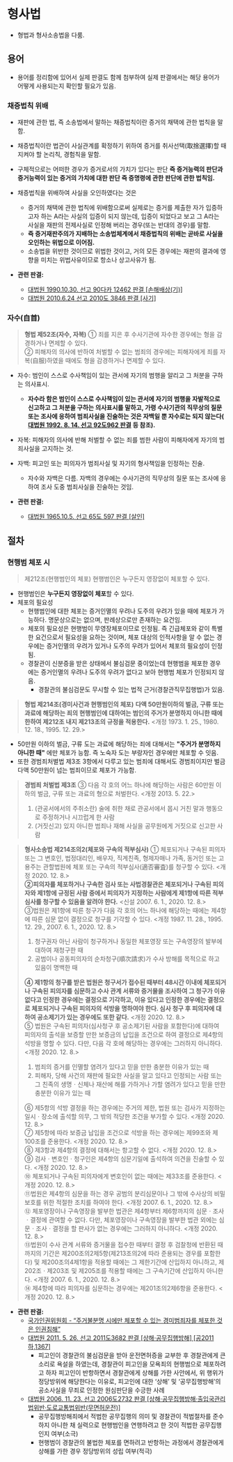 # 형사법
- 형법과 형사소송법을 다룸.

## 용어
- 용어를 정리함에 있어서 실제 판결도 함께 첨부하여 실제 판결에서는 해당 용어가 어떻게 사용되는지 확인할 필요가 있음.

### 채증법칙 위배
- 재판에 관한 법, 즉 소송법에서 말하는 채증법칙이란 증거의 채택에 관한 법칙을 말함.
- 채증법칙이란 법관이 사실관계를 확정하기 위하여 증거를 취사선택(取捨選擇)할 때 지켜야 할 논리칙, 경험칙을 말함.
- 구체적으로는 어떠한 경우가 증거로서의 가치가 있다는 판단 **즉 증거능력의 판단과 증거능력이 있는 증거의 가치에 대한 판단 즉 증명령에 관한 판단에 관한 법칙임.**
- 채증법칙을 위배하여 사실을 오인하였다는 것은
    - 증거의 채택에 관한 법칙에 위배함으로써 실제로는 증거를 제출한 자가 입증하고자 하는 A라는 사실의 입증이 되지 않는데, 입증이 되었다고 보고 그 A라는 사실을 재판의 전제사실로 인정해 버리는 경우(또는 반대의 경우)를 말함.
    - **즉 증거재판주의가 지배하는 소송법체계에서 채증법칙의 위배는 곧바로 사실을 오인하는 위법으로 이어짐.**
    - 소송법을 위반한 것이므로 위법한 것이고, 거의 모든 경우에는 재판의 결과에 영향을 미치는 위법사유이므로 항소나 상고사유가 됨.

- **관련 판결:**
    - [대법원 1990.10.30. 선고 90다카 12462 판결 [손해배상(기)]](https://www.law.go.kr/LSW/precInfoP.do?precSeq=107484)
    - [대법원 2010.6.24 선고 2010도 3846 판결 [사기]](https://www.law.go.kr/LSW/precInfoP.do?precSeq=146249)

### 자수(自首)
> **형법 제52조(자수, 자복)** ① 죄를 지은 후 수사기관에 자수한 경우에는 형을 감경하거나 면제할 수 있다.  
> ② 피해자의 의사에 반하여 처벌할 수 없는 범죄의 경우에는 피해자에게 죄를 자복(自服)하였을 때에도 형을 감경하거나 면제할 수 있다.

- 자수: 범인이 스스로 수사책임이 있는 관서에 자기의 범행을 알리고 그 처분을 구하는 의사표시.
    - **자수라 함은 범인이 스스로 수사책임이 있는 관서에 자기의 범행을 자발적으로 신고하고 그 처분을 구하는 의사표시를 말하고, 가령 수사기관의 직무상의 질문 또는 조사에 응하여 범죄사실을 진술하는 것은 자백일 뿐 자수로는 되지 않는다( [대법원 1992. 8. 14. 선고 92도962 판결](https://casenote.kr/%EB%8C%80%EB%B2%95%EC%9B%90/92%EB%8F%84962) 등 참조).**
- 자복: 피해자의 의사에 반해 처벌할 수 없는 죄를 범한 사람이 피해자에게 자기의 범죄사실을 고지하는 것.
- 자백: 피고인 또는 피의자가 범죄사실 및 자기의 형사책임을 인정하는 진술.
    - 자수와 자백은 다름. 자백의 경우에는 수사기관의 직무상의 질문 또는 조사에 응하여 조사 도중 범죄사실을 진술하는 것임.

- **관련 판결:**
    - [대법원 1965.10.5. 선고 65도 597 판결 [살인]](https://casenote.kr/%EB%8C%80%EB%B2%95%EC%9B%90/65%EB%8F%84597)

## 절차

### 현행범 체포 시
> 제212조(현행범인의 체포) 현행범인은 누구든지 영장없이 체포할 수 있다.

- 현행범인은 **누구든지 영장없이 체포**할 수 있다.
- 체포의 필요성
    - 현행범인에 대한 체포는 증거인멸의 우려나 도주의 우려가 있을 때에 체포가 가능하다. 명문상으로는 없으며, 판례상으로만 존재하는 요건임.
    - 체포의 필요성은 현행범이 무영장체포이므로 인정됨. 즉 긴급체포와 같이 특별한 요건으로서 필요성을 요하는 것이며, 체포 대상의 인적사항을 알 수 없는 경우에는 증거인멸의 우려가 있거나 도주의 우려가 있어서 체포의 필요성이 인정됨.
    - 경찰관이 신분증을 받은 상태에서 불심검문 중이었는데 현행범을 체포한 경우에는 증거인멸의 우려나 도주의 우려가 없다고 보아 현행범 체포가 인정되지 않음.
        - 경찰관의 불심검문도 무시할 수 있는 법적 근거(경찰관직무집행법)가 있음.

> **형법 제214조(경미사건과 현행범인의 체포)** **다액 50만원이하의 벌금, 구류 또는 과료에 해당하는 죄의 현행범인에 대하여는 범인의 주거가 분명하지 아니한 때에 한하여 제212조 내지 제213조의 규정을 적용한다.** <개정 1973. 1. 25., 1980. 12. 18., 1995. 12. 29.>

- 50만원 이하의 벌금, 구류 도는 과료에 해당하는 죄에 대해서는 **"주거가 분명하지 아니한 때"** 에만 체포가 능함. 즉 노숙자 도는 부랑자인 경우에만 체포할 수 잇음.
- 또한 경범죄처벌법 제3조 3항에서 다루고 있는 범죄에 대해서도 경범죄이지만 벌금 다액 50만원이 넘는 범죄이므로 체포가 가능함.

> **경범죄 처벌법 제3조** ③ 다음 각 호의 어느 하나에 해당하는 사람은 60만원 이하의 벌금, 구류 또는 과료의 형으로 처벌한다. <개정 2013. 5. 22.>
> 1. (관공서에서의 주취소란) 술에 취한 채로 관공서에서 몹시 거친 말과 행동으로 주정하거나 시끄럽게 한 사람
> 2. (거짓신고) 있지 아니한 범죄나 재해 사실을 공무원에게 거짓으로 신고한 사람

> **형사소송법 제214조의2(체포와 구속의 적부심사)** ① 체포되거나 구속된 피의자 또는 그 변호인, 법정대리인, 배우자, 직계친족, 형제자매나 가족, 동거인 또는 고용주는 관할법원에 체포 또는 구속의 적부심사(適否審査)를 청구할 수 있다. <개정 2020. 12. 8.>  
> **②피의자를 체포하거나 구속한 검사 또는 사법경찰관은 체포되거나 구속된 피의자와 제1항에 규정된 사람 중에서 피의자가 지정하는 사람에게 제1항에 따른 적부심사를 청구할 수 있음을 알려야 한다.** <신설 2007. 6. 1., 2020. 12. 8.>  
> ③법원은 제1항에 따른 청구가 다음 각 호의 어느 하나에 해당하는 때에는 제4항에 따른 심문 없이 결정으로 청구를 기각할 수 있다. <개정 1987. 11. 28., 1995. 12. 29., 2007. 6. 1., 2020. 12. 8.>  
>
>   1. 청구권자 아닌 사람이 청구하거나 동일한 체포영장 또는 구속영장의 발부에 대하여 재청구한 때
>   2. 공범이나 공동피의자의 순차청구(順次請求)가 수사 방해를 목적으로 하고 있음이 명백한 때
>
> **④ 제1항의 청구를 받은 법원은 청구서가 접수된 때부터 48시간 이내에 체포되거나 구속된 피의자를 심문하고 수사 관계 서류와 증거물을 조사하여 그 청구가 이유 없다고 인정한 경우에는 결정으로 기각하고, 이유 있다고 인정한 경우에는 결정으로 체포되거나 구속된 피의자의 석방을 명하여야 한다. 심사 청구 후 피의자에 대하여 공소제기가 있는 경우에도 또한 같다.** <개정 2020. 12. 8.>  
> ⑤ 법원은 구속된 피의자(심사청구 후 공소제기된 사람을 포함한다)에 대하여 피의자의 출석을 보증할 만한 보증금의 납입을 조건으로 하여 결정으로 제4항의 석방을 명할 수 있다. 다만, 다음 각 호에 해당하는 경우에는 그러하지 아니하다. <개정 2020. 12. 8.>  
>
>   1. 범죄의 증거를 인멸할 염려가 있다고 믿을 만한 충분한 이유가 있는 때
> 2. 피해자, 당해 사건의 재판에 필요한 사실을 알고 있다고 인정되는 사람 또는 그 친족의 생명ㆍ신체나 재산에 해를 가하거나 가할 염려가 있다고 믿을 만한 충분한 이유가 있는 때
>
> ⑥ 제5항의 석방 결정을 하는 경우에는 주거의 제한, 법원 또는 검사가 지정하는 일시ㆍ장소에 출석할 의무, 그 밖의 적당한 조건을 부가할 수 있다. <개정 2020. 12. 8.>  
> ⑦ 제5항에 따라 보증금 납입을 조건으로 석방을 하는 경우에는 제99조와 제100조를 준용한다. <개정 2020. 12. 8.>  
> ⑧ 제3항과 제4항의 결정에 대해서는 항고할 수 없다. <개정 2020. 12. 8.>  
> ⑨ 검사ㆍ변호인ㆍ청구인은 제4항의 심문기일에 출석하여 의견을 진술할 수 있다. <개정 2020. 12. 8.>  
> ⑩ 체포되거나 구속된 피의자에게 변호인이 없는 때에는 제33조를 준용한다. <개정 2020. 12. 8.>  
> ⑪법원은 제4항의 심문을 하는 경우 공범의 분리심문이나 그 밖에 수사상의 비밀보호를 위한 적절한 조치를 하여야 한다. <개정 2007. 6. 1., 2020. 12. 8.>  
> ⑫ 체포영장이나 구속영장을 발부한 법관은 제4항부터 제6항까지의 심문ㆍ조사ㆍ결정에 관여할 수 없다. 다만, 체포영장이나 구속영장을 발부한 법관 외에는 심문ㆍ조사ㆍ결정을 할 판사가 없는 경우에는 그러하지 아니하다. <개정 2020. 12. 8.>  
> ⑬법원이 수사 관계 서류와 증거물을 접수한 때부터 결정 후 검찰청에 반환된 때까지의 기간은 제200조의2제5항(제213조의2에 따라 준용되는 경우를 포함한다) 및 제200조의4제1항을 적용할 때에는 그 제한기간에 산입하지 아니하고, 제202조ㆍ제203조 및 제205조를 적용할 때에는 그 구속기간에 산입하지 아니한다. <개정 2007. 6. 1., 2020. 12. 8.>  
> ⑭ 제4항에 따라 피의자를 심문하는 경우에는 제201조의2제6항을 준용한다. <개정 2020. 12. 8.>

- **관련 판결:**
    - [국가인권위원회 - “주거불분명 시에만 체포할 수 있는 경미범죄자를 체포한 것은 인권침해”](https://www.humanrights.go.kr/site/program/board/basicboard/view?&boardtypeid=24&currentpage=75&menuid=001004002001&pagesize=10&boardid=607798)
    - [대법원 2011. 5. 26. 선고 2011도3682 판결 [상해·공무집행방해] [공2011하,1367]](https://casenote.kr/%EB%8C%80%EB%B2%95%EC%9B%90/2011%EB%8F%843682)
        - 피고인이 경찰관의 불심검문을 받아 운전면허증을 교부한 후 경찰관에게 큰 소리로 욕설을 하였는데, 경찰관이 피고인을 모욕죄의 현행범으로 체포하려고 하자 피고인이 반항하면서 경찰관에게 상해를 가한 사안에서, 위 행위가 정당방위에 해당한다는 이유로, 피고인에 대한 ‘상해’ 및 ‘공무집행방해’의 공소사실을 무죄로 인정한 원심판단을 수긍한 사례
    - [대법원 2006. 11. 23. 선고 2006도2732 판결 [상해·공무집행방해·출입국관리법위반·도로교통법위반(무면허운전)]](https://casenote.kr/%EB%8C%80%EB%B2%95%EC%9B%90/2006%EB%8F%842732)
        -  공무집행방해죄에서 적법한 공무집행의 의미 및 경찰관이 적법절차를 준수하지 아니한 채 실력으로 현행범인을 연행하려고 한 것이 적법한 공무집행인지 여부(소극)
        - 현행범이 경찰관의 불법한 체포를 면하려고 반항하는 과정에서 경찰관에게 상해를 가한 경우 정당방위의 성립 여부(적극)